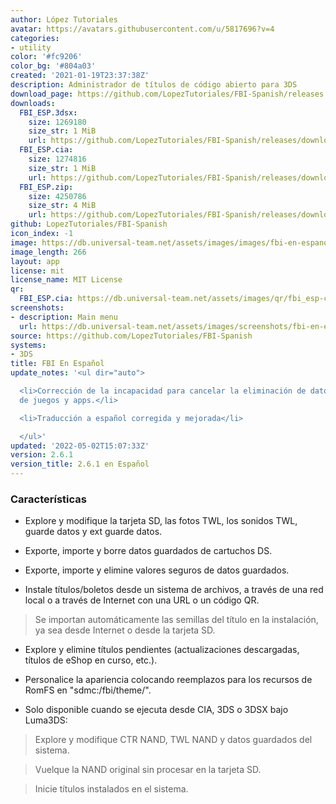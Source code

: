 ```yaml
---
author: López Tutoriales
avatar: https://avatars.githubusercontent.com/u/5817696?v=4
categories:
- utility
color: '#fc9206'
color_bg: '#804a03'
created: '2021-01-19T23:37:38Z'
description: Administrador de títulos de código abierto para 3DS
download_page: https://github.com/LopezTutoriales/FBI-Spanish/releases
downloads:
  FBI_ESP.3dsx:
    size: 1269180
    size_str: 1 MiB
    url: https://github.com/LopezTutoriales/FBI-Spanish/releases/download/2.6.1/FBI_ESP.3dsx
  FBI_ESP.cia:
    size: 1274816
    size_str: 1 MiB
    url: https://github.com/LopezTutoriales/FBI-Spanish/releases/download/2.6.1/FBI_ESP.cia
  FBI_ESP.zip:
    size: 4250786
    size_str: 4 MiB
    url: https://github.com/LopezTutoriales/FBI-Spanish/releases/download/2.6.1/FBI_ESP.zip
github: LopezTutoriales/FBI-Spanish
icon_index: -1
image: https://db.universal-team.net/assets/images/images/fbi-en-espanol.png
image_length: 266
layout: app
license: mit
license_name: MIT License
qr:
  FBI_ESP.cia: https://db.universal-team.net/assets/images/qr/fbi_esp-cia.png
screenshots:
- description: Main menu
  url: https://db.universal-team.net/assets/images/screenshots/fbi-en-espanol/main-menu.png
source: https://github.com/LopezTutoriales/FBI-Spanish
systems:
- 3DS
title: FBI En Español
update_notes: '<ul dir="auto">

  <li>Corrección de la incapacidad para cancelar la eliminación de datos adicionales
  de juegos y apps.</li>

  <li>Traducción a español corregida y mejorada</li>

  </ul>'
updated: '2022-05-02T15:07:33Z'
version: 2.6.1
version_title: 2.6.1 en Español
---
```

### Características

- Explore y modifique la tarjeta SD, las fotos TWL, los sonidos TWL, guarde datos y ext guarde datos.

- Exporte, importe y borre datos guardados de cartuchos DS.

- Exporte, importe y elimine valores seguros de datos guardados.

- Instale títulos/boletos desde un sistema de archivos, a través de una red local o a través de Internet con una URL o un código QR.

> Se importan automáticamente las semillas del título en la instalación, ya sea desde Internet o desde la tarjeta SD.

- Explore y elimine títulos pendientes (actualizaciones descargadas, títulos de eShop en curso, etc.).

- Personalice la apariencia colocando reemplazos para los recursos de RomFS en "sdmc:/fbi/theme/".

-  Solo disponible cuando se ejecuta desde CIA, 3DS o 3DSX bajo Luma3DS:

> Explore y modifique CTR NAND, TWL NAND y datos guardados del sistema.

> Vuelque la NAND original sin procesar en la tarjeta SD.

> Inicie títulos instalados en el sistema.